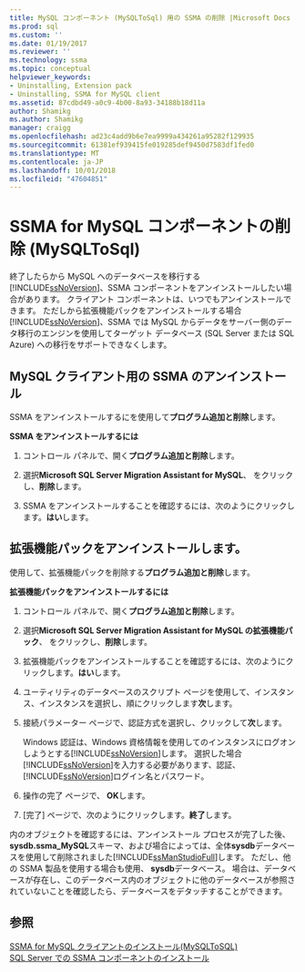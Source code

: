 ```yaml
---
title: MySQL コンポーネント (MySQLToSql) 用の SSMA の削除 |Microsoft Docs
ms.prod: sql
ms.custom: ''
ms.date: 01/19/2017
ms.reviewer: ''
ms.technology: ssma
ms.topic: conceptual
helpviewer_keywords:
- Uninstalling, Extension pack
- Uninstalling, SSMA for MySQL client
ms.assetid: 87cdbd49-a0c9-4b00-8a93-34188b18d11a
author: Shamikg
ms.author: Shamikg
manager: craigg
ms.openlocfilehash: ad23c4add9b6e7ea9999a434261a95282f129935
ms.sourcegitcommit: 61381ef939415fe019285def9450d7583df1fed0
ms.translationtype: MT
ms.contentlocale: ja-JP
ms.lasthandoff: 10/01/2018
ms.locfileid: "47604851"
---
```

# <a name="removing-the-ssma-for-mysql-components-mysqltosql"></a>SSMA for MySQL コンポーネントの削除 (MySQLToSql)
終了したらから MySQL へのデータベースを移行する[!INCLUDE[ssNoVersion](../../includes/ssnoversion-md.md)]、SSMA コンポーネントをアンインストールしたい場合があります。 クライアント コンポーネントは、いつでもアンインストールできます。 ただしから拡張機能パックをアンインストールする場合[!INCLUDE[ssNoVersion](../../includes/ssnoversion-md.md)]、SSMA では MySQL からデータをサーバー側のデータ移行のエンジンを使用してターゲット データベース (SQL Server または SQL Azure) への移行をサポートできなくします。  
  
## <a name="uninstalling-the-ssma-for-mysql-client"></a>MySQL クライアント用の SSMA のアンインストール  
SSMA をアンインストールするにを使用して**プログラム追加と削除**します。  
  
**SSMA をアンインストールするには**  
  
1.  コントロール パネルで、開く**プログラム追加と削除**します。  
  
2.  選択**Microsoft SQL Server Migration Assistant for MySQL**、 をクリックし、**削除**します。  
  
3.  SSMA をアンインストールすることを確認するには、次のようにクリックします。**はい**します。  
  
## <a name="uninstalling-the-extension-pack"></a>拡張機能パックをアンインストールします。  
使用して、拡張機能パックを削除する**プログラム追加と削除**します。  
  
**拡張機能パックをアンインストールするには**  
  
1.  コントロール パネルで、開く**プログラム追加と削除**します。  
  
2.  選択**Microsoft SQL Server Migration Assistant for MySQL の拡張機能パック**、 をクリックし、**削除**します。  
  
3.  拡張機能パックをアンインストールすることを確認するには、次のようにクリックします。**はい**します。  
  
4.  ユーティリティのデータベースのスクリプト ページを使用して、インスタンス、インスタンスを選択し、順にクリックします**次**します。  
  
5.  接続パラメーター ページで、認証方式を選択し、クリックして**次**します。  
  
    Windows 認証は、Windows 資格情報を使用してのインスタンスにログオンしようとする[!INCLUDE[ssNoVersion](../../includes/ssnoversion-md.md)]します。 選択した場合[!INCLUDE[ssNoVersion](../../includes/ssnoversion-md.md)]を入力する必要があります、認証、[!INCLUDE[ssNoVersion](../../includes/ssnoversion-md.md)]ログイン名とパスワード。  
  
6.  操作の完了 ページで、 **OK**します。  
  
7.  [完了] ページで、次のようにクリックします。**終了**します。  
  
内のオブジェクトを確認するには、アンインストール プロセスが完了した後、 **sysdb.ssma_MySQL**スキーマ、および場合によっては、全体**sysdb**データベースを使用して削除されました[!INCLUDE[ssManStudioFull](../../includes/ssmanstudiofull-md.md)]します。 ただし、他の SSMA 製品を使用する場合も使用、 **sysdb**データベース。 場合は、データベースが存在し、このデータベース内のオブジェクトに他のデータベースが参照されていないことを確認したら、データベースをデタッチすることができます。  
  
## <a name="see-also"></a>参照  
[SSMA for MySQL クライアントのインストール&#40;MySQLToSQL&#41;](../../ssma/mysql/installing-ssma-for-mysql-client-mysqltosql.md)  
[SQL Server での SSMA コンポーネントのインストール](installing-ssma-components-on-sql-server-mysqltosql.md)  
  
